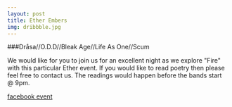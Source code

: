 ```yaml
---
layout: post
title: Ether Embers
img: dribbble.jpg
---
```



###Dråsa//O.D.D//Bleak Age//Life As One//Scum

We would like for you to join us for an excellent night as we explore "Fire" with this particular Ether event. If you would like to read poetry then please feel free to contact us. The readings would happen before the bands start @ 9pm.

[facebook event](https://www.facebook.com/events/232778560488221/?notif_t=plan_reminder&notif_id=1481761745774069)

